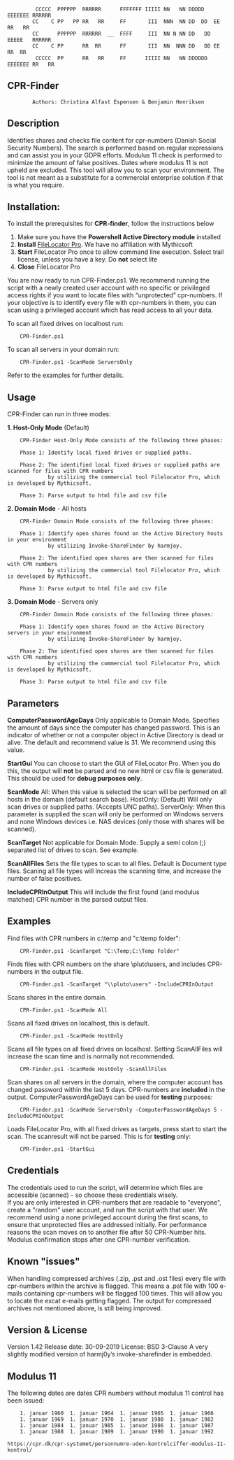 <!--
Title: CPR-Finder
Description: Identifies shares and checks file content for cpr-numbers (Danish Social Security Numbers).
The search is performed based on regular expressions and can assist you in your GDPR efforts.
Modulus 11 check is performed to minimize the amount of false positives.
Authors: Christina Alfast Espensen & Benjamin Henriksen
-->


			 CCCCC  PPPPPP  RRRRRR      FFFFFFF IIIII NN   NN DDDDD   EEEEEEE RRRRRR
			CC    C PP   PP RR   RR     FF       III  NNN  NN DD  DD  EE      RR   RR
			CC      PPPPPP  RRRRRR  __  FFFF     III  NN N NN DD   DD EEEEE   RRRRRR
			CC    C PP      RR  RR      FF       III  NN  NNN DD   DD EE      RR  RR
			 CCCCC  PP      RR   RR     FF      IIIII NN   NN DDDDDD  EEEEEEE RR   RR





## CPR-Finder
			Authors: Christina Alfast Espensen & Benjamin Henriksen

## Description
Identifies shares and checks file content for cpr-numbers (Danish Social Security Numbers). The search is performed based on regular expressions and can assist you in your GDPR efforts. Modulus 11 check is performed to minimize the amount of false positives. Dates where modulus 11 is not upheld are excluded. This tool will allow you to scan your environment. The tool is not meant as a substitute for a commercial enterprise solution if that is what you require.

## Installation:					
To install the prerequisites for **CPR-finder**, follow the instructions below
1. Make sure you have the **Powershell Active Directory module** installed
2. **Install** [FileLocator Pro](https://www.mythicsoft.com/filelocatorpro/). We have no affiliation with Mythicsoft
3. **Start** FileLocator Pro once to allow command line execution. Select trail license, unless you have a key. Do **not** select lite
4. **Close** FileLocator Pro


You are now ready to run CPR-Finder.ps1. We recommend running the script with a newly created user account with no specific or privileged access rights if you want to locate files with “unprotected” cpr-numbers.
If your objective is to identify every file with cpr-numbers in them, you can scan using a privileged account which has read access to all your data.

To scan all fixed drives on localhost run:

		CPR-Finder.ps1

To scan all servers in your domain run:

		CPR-Finder.ps1 -ScanMode ServersOnly
Refer to the examples for further details.	


## Usage

CPR-Finder can run in three  modes:

**1. Host-Only Mode** (Default)

        CPR-Finder Host-Only Mode consists of the following three phases:

        Phase 1: Identify local fixed drives or supplied paths.

        Phase 2: The identified local fixed drives or supplied paths are scanned for files with CPR numbers
                 by utilizing the commercial tool Filelocator Pro, which is developed by Mythicsoft.                 

        Phase 3: Parse output to html file and csv file

**2. Domain Mode** - All hosts

        CPR-Finder Domain Mode consists of the following three phases:

        Phase 1: Identify open shares found on the Active Directory hosts in your environment
                 by utilizing Invoke-ShareFinder by harmjoy.

        Phase 2: The identified open shares are then scanned for files with CPR numbers
                 by utilizing the commercial tool Filelocator Pro, which is developed by Mythicsoft.  

        Phase 3: Parse output to html file and csv file

**3. Domain Mode** - Servers only

        CPR-Finder Domain Mode consists of the following three phases:

        Phase 1: Identify open shares found on the Active Directory servers in your environment
                 by utilizing Invoke-ShareFinder by harmjoy.

        Phase 2: The identified open shares are then scanned for files with CPR numbers
                 by utilizing the commercial tool Filelocator Pro, which is developed by Mythicsoft.  

        Phase 3: Parse output to html file and csv file


## Parameters
**ComputerPasswordAgeDays**
	    Only applicable to Domain Mode.
		Specifies the amount of days since the computer has changed password.
	    This is an indicator of whether or not a computer object in Active Directory is dead or alive.
	    The default and recommend value is 31. We recommend using this value.

**StartGui**
	You can choose to start the GUI of FileLocator Pro. When you do this, the output will **not** be parsed and no new html or csv file is generated.
    This should be used for **debug purposes only**.

 **ScanMode**
    All: When this value is selected the scan will be performed on all hosts in the domain (default search base).
    HostOnly: (Default) Will only scan drives or supplied paths. (Accepts UNC paths).
    ServerOnly: When this parameter is supplied the scan will only be performed on Windows servers and none Windows devices i.e. NAS devices (only those with shares will be scanned).

**ScanTarget**
    Not applicable for Domain Mode.
    Supply a semi colon (;) separated list of drives to scan. See example.

**ScanAllFiles**
    Sets the file types to scan to all files.
    Default is Document type files.
    Scaning all file types will increas the scanning time, and increase the number of false positives.

**IncludeCPRInOutput**
    This will include the first found (and modulus matched) CPR number in the parsed output files.

## Examples
Find files with CPR numbers in c:\temp and "c:\temp folder":

	    CPR-Finder.ps1 -ScanTarget "C:\Temp;C:\Temp Folder"
    
Finds files with CPR numbers on the share \\pluto\users, and includes CPR-numbers in the output file.

		CPR-Finder.ps1 -ScanTarget "\\pluto\users" -IncludeCPRInOutput

Scans shares in the entire domain.

		CPR-Finder.ps1 -ScanMode All

Scans all fixed drives on localhost, this is default.

		CPR-Finder.ps1 -ScanMode HostOnly

Scans all file types on all fixed drives on localhost. Setting ScanAllFiles will increase the scan time and is normally not recommended.

		CPR-Finder.ps1 -ScanMode HostOnly -ScanAllFiles

Scan shares on all servers in the domain, where the computer account has changed password within the
last 5 days. CPR-numbers are **included** in the output.
ComputerPasswordAgeDays can be used for **testing** purposes:

		CPR-Finder.ps1 -ScanMode ServersOnly -ComputerPasswordAgeDays 5 -IncludeCPRInOutput

Loads FileLocator Pro, with all fixed drives as targets, press start to start the scan. The scanresult
will not be parsed.  This is for **testing** only:

	    CPR-Finder.ps1 -StartGui

## Credentials
The credentials used to run the script, will determine which files are accessible (scanned) - so choose these credentials wisely.	 
If you are only interested in CPR-numbers that are readable to "everyone", create a "random" user account, and run the script with that user.
We recommend using a none privileged account during the first scans, to ensure that unprotected files are addressed initially.
For performance reasons the scan moves on to another file after 50 CPR-Number hits. Modulus confirmation stops after one CPR-number verification.
## Known "issues"
 When handling compressed archives (.zip, .pst and .ost files) every file with cpr-numbers
 within the archive is flagged. This means a .pst file with 100 e-mails containing
 cpr-numbers will be flagged 100 times. This will allow you to locate the excat e-mails
 getting flagged. The output for compressed archives not mentioned above, is still being improved.
 
## Version & License
Version 1.42
Release date: 30-09-2019
License: BSD 3-Clause
A very slightly modified version of harmj0y’s invoke-sharefinder is embedded.



## Modulus 11
The following dates are dates CPR numbers without modulus 11 control has been issued:

		1. januar 1960	1. januar 1964	1. januar 1965	1. januar 1966
		1. januar 1969	1. januar 1970	1. januar 1980	1. januar 1982
		1. januar 1984	1. januar 1985	1. januar 1986	1. januar 1987
		1. januar 1988	1. januar 1989	1. januar 1990	1. januar 1992

    https://cpr.dk/cpr-systemet/personnumre-uden-kontrolciffer-modulus-11-kontrol/
